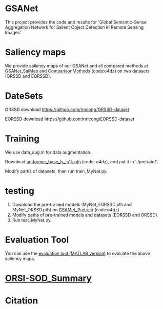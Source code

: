 # GSANet
This project provides the code and results for 'Global Semantic-Sense Aggregation Network for Salient Object Detection in Remote Sensing Images'

# Saliency maps
   We provide saliency maps of our GSANet and all compared methods at [GSANet_SalMap and ComparisonMethods](https://pan.baidu.com/s/1Xp8TSt1UBiaKwQrGjgJtDg?pwd=o4dz) (code:o4dz) on two datasets (ORSSD and EORSSD).
      
# DateSets
ORSSD download  https://github.com/rmcong/ORSSD-dataset

EORSSD download https://github.com/rmcong/EORSSD-dataset

# Training
   We use data_aug.m for data augmentation.

   Download [uniformer_base_ls_in1k.pth](https://pan.baidu.com/s/1Xp8TSt1UBiaKwQrGjgJtDg?pwd=o4dz) (code: o4dz), and put it in './pretrain/'. 

   Modify paths of datasets, then run train_MyNet.py.


# testing
1. Download the pre-trained models (MyNet_EORSSD.pth and MyNet_ORSSD.pth) on [GSAMet_Pretrain](https://pan.baidu.com/s/1Xp8TSt1UBiaKwQrGjgJtDg?pwd=o4dz) (code:o4dz)
2. Modify paths of pre-trained models  and datasets (EORSSD and ORSSD).
3. Run test_MyNet.py.


   
# Evaluation Tool
   You can use the [evaluation tool (MATLAB version)](https://github.com/MathLee/MatlabEvaluationTools) to evaluate the above saliency maps.


# [ORSI-SOD_Summary](https://github.com/MathLee/ORSI-SOD_Summary)
   
# Citation
       
                
                

